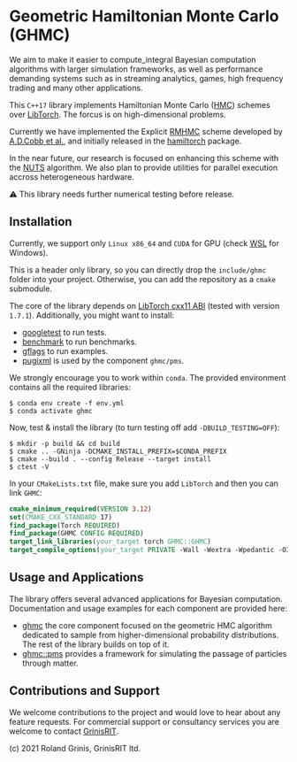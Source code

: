 # Geometric Hamiltonian Monte Carlo (GHMC)

We aim to make it easier to compute_integral Bayesian computation algorithms with larger simulation frameworks, as well as performance demanding systems such as in streaming analytics, games, high frequency trading and many other applications.

This `C++17` library implements Hamiltonian Monte Carlo ([HMC](https://www.sciencedirect.com/science/article/abs/pii/037026938791197X)) schemes over [LibTorch](https://pytorch.org/cppdocs/). The forcus is on high-dimensional problems. 

Currently we have implemented the Explicit [RMHMC](https://rss.onlinelibrary.wiley.com/doi/full/10.1111/j.1467-9868.2010.00765.x) scheme developed by [A.D.Cobb et al.](https://arxiv.org/abs/1910.06243), and initially released in the [hamiltorch](https://github.com/AdamCobb/hamiltorch) package.

In the near future, our research is focused on enhancing this scheme with the [NUTS](https://jmlr.org/papers/v15/hoffman14a.html) algorithm. 
We also plan to provide utilities for parallel execution accross heterogeneous hardware.

:warning: This library needs further numerical testing before release.

## Installation 

Currently, we support only `Linux x86_64` and `CUDA` for GPU (check [WSL](https://docs.nvidia.com/cuda/wsl-user-guide/index.html) for Windows). 

This is a header only library, so you can directly drop the `include/ghmc` folder into your project. Otherwise, you can add the repository as a `cmake` submodule. 

The core of the library depends on [LibTorch cxx11 ABI](https://pytorch.org/get-started/locally) (tested with version `1.7.1`). Additionally, you might want to install:
*  [googletest](https://github.com/google/googletest) to run tests.
*  [benchmark](https://github.com/google/benchmark) to run benchmarks.
*  [gflags](https://github.com/gflags/gflags) to run examples.
*  [pugixml](https://github.com/zeux/pugixml) is used by the component `ghmc/pms`.


We strongly encourage you to work within `conda`. The provided environment contains all the required libraries:
```
$ conda env create -f env.yml
$ conda activate ghmc
```
Now, test & install the library (to turn testing off add `-DBUILD_TESTING=OFF`):
```
$ mkdir -p build && cd build
$ cmake .. -GNinja -DCMAKE_INSTALL_PREFIX=$CONDA_PREFIX
$ cmake --build . --config Release --target install
$ ctest -V
```
In your `CMakeLists.txt` file, make sure you add `LibTorch` and then you can link `GHMC`:
```cmake
cmake_minimum_required(VERSION 3.12)
set(CMAKE_CXX_STANDARD 17)
find_package(Torch REQUIRED)
find_package(GHMC CONFIG REQUIRED)
target_link_libraries(your_target torch GHMC::GHMC)
target_compile_options(your_target PRIVATE -Wall -Wextra -Wpedantic -O3)
```

## Usage and Applications

The library offers several advanced applications for Bayesian computation. Documentation and usage examples for each component are provided here:
* [ghmc](apps/sampler) the core component focused on the geometric HMC algorithm dedicated to sample from higher-dimensional probability distributions. The rest of the library builds on top of it.
* [ghmc::pms](apps/pms) provides a framework for simulating the passage of particles through matter.

## Contributions and Support

We welcome contributions to the project and would love to hear about any feature requests. For commercial support or consultancy services you are welcome to contact [GrinisRIT](https://www.grinisrit.com).

(c) 2021 Roland Grinis, GrinisRIT ltd.